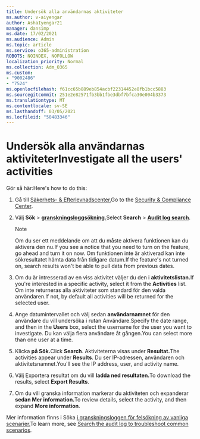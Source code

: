 ```yaml
---
title: Undersök alla användarnas aktiviteter
ms.author: v-aiyengar
author: AshaIyengar21
manager: dansimp
ms.date: 17/02/2021
ms.audience: Admin
ms.topic: article
ms.service: o365-administration
ROBOTS: NOINDEX, NOFOLLOW
localization_priority: Normal
ms.collection: Adm_O365
ms.custom:
- "9002486"
- "7524"
ms.openlocfilehash: f61cc65b889eb854acbf22314452e8fb1bcc5883
ms.sourcegitcommit: 251e2e82571fb3bb1fbe3dbf7bfca30e004b3373
ms.translationtype: MT
ms.contentlocale: sv-SE
ms.lasthandoff: 03/05/2021
ms.locfileid: "50483346"
---
```

# <a name="investigate-all-the-users-activities"></a><span data-ttu-id="44274-102">Undersök alla användarnas aktiviteter</span><span class="sxs-lookup"><span data-stu-id="44274-102">Investigate all the users' activities</span></span>

<span data-ttu-id="44274-103">Gör så här:</span><span class="sxs-lookup"><span data-stu-id="44274-103">Here's how to do this:</span></span>

1. <span data-ttu-id="44274-104">Gå till [Säkerhets- & Efterlevnadscenter.](https://go.microsoft.com/fwlink/p/?linkid=2077143)</span><span class="sxs-lookup"><span data-stu-id="44274-104">Go to the [Security & Compliance Center](https://go.microsoft.com/fwlink/p/?linkid=2077143).</span></span>
1. <span data-ttu-id="44274-105">Välj **Sök**  >  **[granskningsloggsökning.](https://go.microsoft.com/fwlink/?linkid=2103759)**</span><span class="sxs-lookup"><span data-stu-id="44274-105">Select **Search** > **[Audit log search](https://go.microsoft.com/fwlink/?linkid=2103759)**.</span></span>
    > [!NOTE]
    > <span data-ttu-id="44274-106">Om du ser ett meddelande om att du måste aktivera funktionen kan du aktivera den nu.</span><span class="sxs-lookup"><span data-stu-id="44274-106">If you see a notice that you need to turn on the feature, go ahead and turn it on now.</span></span> <span data-ttu-id="44274-107">Om funktionen inte är aktiverad kan inte sökresultatet hämta data från tidigare datum.</span><span class="sxs-lookup"><span data-stu-id="44274-107">If the feature's not turned on, search results won't be able to pull data from previous dates.</span></span>

1. <span data-ttu-id="44274-108">Om du är intresserad av en viss aktivitet väljer du den i **aktivitetslistan.**</span><span class="sxs-lookup"><span data-stu-id="44274-108">If you're interested in a specific activity, select it from the **Activities** list.</span></span> <span data-ttu-id="44274-109">Om inte returneras alla aktiviteter som standard för den valda användaren.</span><span class="sxs-lookup"><span data-stu-id="44274-109">If not, by default all activities will be returned for the selected user.</span></span>
1. <span data-ttu-id="44274-110">Ange datumintervallet och välj sedan **användarnamnet** för den användare du vill undersöka i rutan Användare.</span><span class="sxs-lookup"><span data-stu-id="44274-110">Specify the date range, and then in the **Users** box, select the username for the user you want to investigate.</span></span> <span data-ttu-id="44274-111">Du kan välja flera användare åt gången.</span><span class="sxs-lookup"><span data-stu-id="44274-111">You can select more than one user at a time.</span></span>
1. <span data-ttu-id="44274-112">Klicka **på Sök.**</span><span class="sxs-lookup"><span data-stu-id="44274-112">Click **Search**.</span></span> <span data-ttu-id="44274-113">Aktiviteterna visas under **Resultat.**</span><span class="sxs-lookup"><span data-stu-id="44274-113">The activities appear under **Results**.</span></span> <span data-ttu-id="44274-114">Du ser IP-adressen, användaren och aktivitetsnamnet.</span><span class="sxs-lookup"><span data-stu-id="44274-114">You'll see the IP address, user, and activity name.</span></span>
1. <span data-ttu-id="44274-115">Välj Exportera resultat om du vill **ladda ned resultaten.**</span><span class="sxs-lookup"><span data-stu-id="44274-115">To download the results, select **Export Results**.</span></span>
1. <span data-ttu-id="44274-116">Om du vill granska information markerar du aktiviteten och expanderar **sedan Mer information.**</span><span class="sxs-lookup"><span data-stu-id="44274-116">To review details, select the activity, and then expand **More information**.</span></span>

<span data-ttu-id="44274-117">Mer information finns i Söka [i granskningsloggen för felsökning av vanliga scenarier.](https://go.microsoft.com/fwlink/?linkid=2103944)</span><span class="sxs-lookup"><span data-stu-id="44274-117">To learn more, see [Search the audit log to troubleshoot common scenarios](https://go.microsoft.com/fwlink/?linkid=2103944).</span></span>